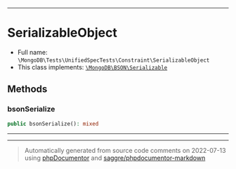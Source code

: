 ***

# SerializableObject





* Full name: `\MongoDB\Tests\UnifiedSpecTests\Constraint\SerializableObject`
* This class implements:
[`\MongoDB\BSON\Serializable`](../../../BSON/Serializable.md)




## Methods


### bsonSerialize



```php
public bsonSerialize(): mixed
```











***


***
> Automatically generated from source code comments on 2022-07-13 using [phpDocumentor](http://www.phpdoc.org/) and [saggre/phpdocumentor-markdown](https://github.com/Saggre/phpDocumentor-markdown)
